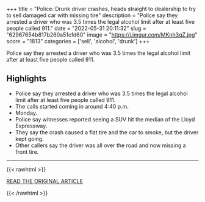 +++
title = "Police: Drunk driver crashes, heads straight to dealership to try to sell damaged car with missing tire"
description = "Police say they arrested a driver who was 3.5 times the legal alcohol limit after at least five people called 911."
date = "2022-05-31 20:11:32"
slug = "62967654b817b260a51cfd60"
image = "https://i.imgur.com/MKnh3qZ.jpg"
score = "1813"
categories = ['sell', 'alcohol', 'drunk']
+++

Police say they arrested a driver who was 3.5 times the legal alcohol limit after at least five people called 911.

## Highlights

- Police say they arrested a driver who was 3.5 times the legal alcohol limit after at least five people called 911.
- The calls started coming in around 4:40 p.m.
- Monday.
- Police say witnesses reported seeing a SUV hit the median of the Lloyd Expressway.
- They say the crash caused a flat tire and the car to smoke, but the driver kept going.
- Other callers say the driver was all over the road and now missing a front tire.

---

{{< rawhtml >}}
  <p class="article-category">
    <a target="_blank" href="https://www.14news.com/2022/05/31/police-drunk-driver-crashes-heads-straight-dealership-try-sell-damaged-car-with-missing-tire/">READ THE ORIGINAL ARTICLE</a>
  </p>
{{< /rawhtml >}}
